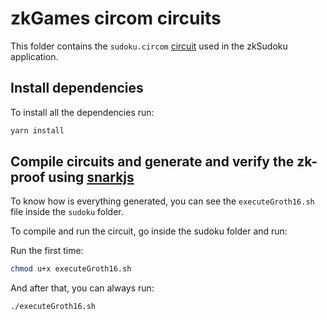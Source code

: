 # zkGames circom circuits

This folder contains the `sudoku.circom` [circuit](https://github.com/iden3/circom) used in the zkSudoku application.

## Install dependencies

To install all the dependencies run:

```bash
yarn install
```

## Compile circuits and generate and verify the zk-proof using [snarkjs](https://github.com/iden3/snarkjs)

To know how is everything generated, you can see the `executeGroth16.sh` file inside the `sudoku` folder.

To compile and run the circuit, go inside the sudoku folder and run:

Run the first time:

```bash
chmod u+x executeGroth16.sh
```

And after that, you can always run:

```bash
./executeGroth16.sh
```
